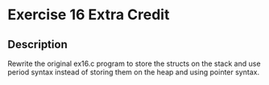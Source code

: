 # Exercise 16 Extra Credit

## Description

Rewrite the original ex16.c program to store the structs on the stack and use period syntax instead of storing them on the heap and using pointer syntax. 

